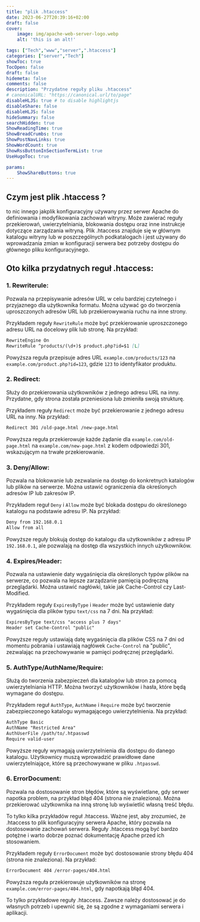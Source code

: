 ```yaml
---
title: "plik .htaccess"
date: 2023-06-27T20:39:16+02:00
draft: false
cover:
    image: img/apache-web-server-logo.webp
    alt: 'this is an alt!'

tags: ["Tech","www","server",".htaccess"] 
categories: ["server","Tech"]
showToc: true
TocOpen: false
draft: false
hidemeta: false
comments: false
description: "Przydatne reguły pliku .htaccess"
# canonicalURL: "https://canonical.url/to/page"
disableHLJS: true # to disable highlightjs
disableShare: false
disableHLJS: false
hideSummary: false
searchHidden: true
ShowReadingTime: true
ShowBreadCrumbs: true
ShowPostNavLinks: true
ShowWordCount: true
ShowRssButtonInSectionTermList: true
UseHugoToc: true

params:
    ShowShareButtons: true
---
```


## Czym jest plik .htaccess ?

 to nic innego jakplik konfiguracyjny używany przez serwer Apache do definiowania i modyfikowania zachowań witryny. Może zawierać reguły przekierowań, uwierzytelniania, blokowania dostępu oraz inne instrukcje dotyczące zarządzania witryną. Plik .htaccess znajduje się w głównym katalogu witryny lub w poszczególnych podkatalogach i jest używany do wprowadzania zmian w konfiguracji serwera bez potrzeby dostępu do głównego pliku konfiguracyjnego.

##  Oto kilka przydatnych reguł .htaccess:

### 1. **Rewriterule**: 
Pozwala na przepisywanie adresów URL w celu bardziej czytelnego i przyjaznego dla użytkownika formatu. Można używać go do tworzenia uproszczonych adresów URL lub przekierowywania ruchu na inne strony.

Przykładem reguły `RewriteRule` może być przekierowanie uproszczonego adresu URL na docelowy plik lub stronę. Na przykład:

   ```markdown
   RewriteEngine On
   RewriteRule ^products/(\d+)$ product.php?id=$1 [L]
   ```

   Powyższa reguła przepisuje adres URL `example.com/products/123` na `example.com/product.php?id=123`, gdzie `123` to identyfikator produktu.

### 2. **Redirect**: 
Służy do przekierowania użytkowników z jednego adresu URL na inny. Przydatne, gdy strona została przeniesiona lub zmieniła swoją strukturę.

Przykładem reguły `Redirect` może być przekierowanie z jednego adresu URL na inny. Na przykład:

   ```markdown
   Redirect 301 /old-page.html /new-page.html
   ```

   Powyższa reguła przekierowuje każde żądanie dla `example.com/old-page.html` na `example.com/new-page.html` z kodem odpowiedzi 301, wskazującym na trwałe przekierowanie.

### 3. **Deny/Allow**: 
Pozwala na blokowanie lub zezwalanie na dostęp do konkretnych katalogów lub plików na serwerze. Można ustawić ograniczenia dla określonych adresów IP lub zakresów IP.

Przykładem reguł `Deny` i `Allow` może być blokada dostępu do określonego katalogu na podstawie adresu IP. Na przykład:

   ```markdown
   Deny from 192.168.0.1
   Allow from all
   ```

   Powyższe reguły blokują dostęp do katalogu dla użytkowników z adresu IP `192.168.0.1`, ale pozwalają na dostęp dla wszystkich innych użytkowników.

### 4. **Expires/Header**: 
Pozwala na ustawienie daty wygaśnięcia dla określonych typów plików na serwerze, co pozwala na lepsze zarządzanie pamięcią podręczną przeglądarki. Można ustawić nagłówki, takie jak Cache-Control czy Last-Modified.

Przykładem reguły `ExpiresByType` i `Header` może być ustawienie daty wygaśnięcia dla plików typu `text/css` na 7 dni. Na przykład:

   ```markdown
   ExpiresByType text/css "access plus 7 days"
   Header set Cache-Control "public"
   ```

   Powyższe reguły ustawiają datę wygaśnięcia dla plików CSS na 7 dni od momentu pobrania i ustawiają nagłówek `Cache-Control` na "public", zezwalając na przechowywanie w pamięci podręcznej przeglądarki.

### 5. **AuthType/AuthName/Require**: 
Służą do tworzenia zabezpieczeń dla katalogów lub stron za pomocą uwierzytelniania HTTP. Można tworzyć użytkowników i hasła, które będą wymagane do dostępu.

Przykładem reguł `AuthType`, `AuthName` i `Require` może być tworzenie zabezpieczonego katalogu wymagającego uwierzytelnienia. Na przykład:

   ```markdown
   AuthType Basic
   AuthName "Restricted Area"
   AuthUserFile /path/to/.htpasswd
   Require valid-user
   ```

   Powyższe reguły wymagają uwierzytelnienia dla dostępu do danego katalogu. Użytkownicy muszą wprowadzić prawidłowe dane uwierzytelniające, które są przechowywane w pliku `.htpasswd`.

### 6. **ErrorDocument**: 
Pozwala na dostosowanie stron błędów, które są wyświetlane, gdy serwer napotka problem, na przykład błąd 404 (strona nie znaleziona). Można przekierować użytkownika na inną stronę lub wyświetlić własną treść błędu.

To tylko kilka przykładów reguł .htaccess. Ważne jest, aby zrozumieć, że .htaccess to plik konfiguracyjny serwera Apache, który pozwala na dostosowanie zachowań serwera. Reguły .htaccess mogą być bardzo potężne i warto dobrze poznać dokumentację Apache przed ich stosowaniem.

Przykładem reguły `ErrorDocument` może być dostosowanie strony błędu 404 (strona nie znaleziona). Na przykład:

   ```markdown
   ErrorDocument 404 /error-pages/404.html
   ```

   Powyższa reguła przekierowuje użytkowników na stronę `example.com/error-pages/404.html`, gdy napotkają błąd 404.

To tylko przykładowe reguły .htaccess. Zawsze należy dostosować je do własnych potrzeb i upewnić się, że są zgodne z wymaganiami serwera i aplikacji.







